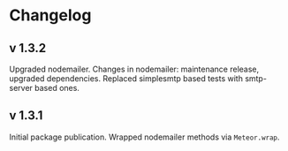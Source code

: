 # Changelog

## v 1.3.2

Upgraded nodemailer. Changes in nodemailer: maintenance release, upgraded dependencies. Replaced simplesmtp based tests with smtp-server based ones.

## v 1.3.1

Initial package publication. Wrapped nodemailer methods via `Meteor.wrap`.
